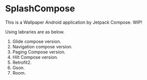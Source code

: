 # SplashCompose

This is a Wallpaper Android application by Jetpack Compose. WIP!

Using labraries are as below.
1. Glide compose version.
2. Navigation compose version.
3. Paging Compose version.
4. Hilt Compose version.
5. Retrofit2.
6. Gson.
7. Room.
